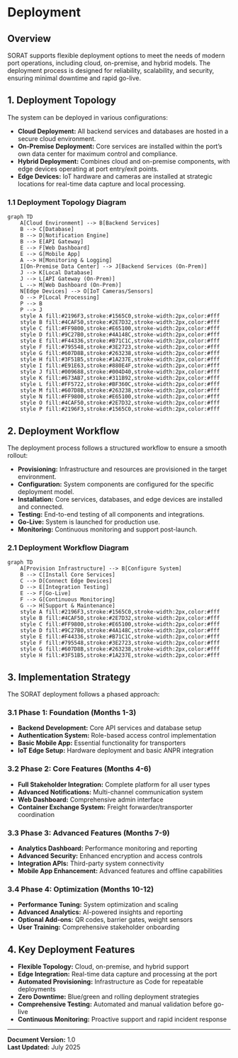 # Deployment

## Overview

SORAT supports flexible deployment options to meet the needs of modern port operations, including cloud, on-premise, and hybrid models. The deployment process is designed for reliability, scalability, and security, ensuring minimal downtime and rapid go-live.

## 1. Deployment Topology

The system can be deployed in various configurations:
- **Cloud Deployment:** All backend services and databases are hosted in a secure cloud environment.
- **On-Premise Deployment:** Core services are installed within the port’s own data center for maximum control and compliance.
- **Hybrid Deployment:** Combines cloud and on-premise components, with edge devices operating at port entry/exit points.
- **Edge Devices:** IoT hardware and cameras are installed at strategic locations for real-time data capture and local processing.

### 1.1 Deployment Topology Diagram

```mermaid
graph TD
    A[Cloud Environment] --> B[Backend Services]
    B --> C[Database]
    B --> D[Notification Engine]
    B --> E[API Gateway]
    E --> F[Web Dashboard]
    E --> G[Mobile App]
    A --> H[Monitoring & Logging]
    I[On-Premise Data Center] --> J[Backend Services (On-Prem)]
    J --> K[Local Database]
    J --> L[API Gateway (On-Prem)]
    L --> M[Web Dashboard (On-Prem)]
    N[Edge Devices] --> O[IoT Cameras/Sensors]
    O --> P[Local Processing]
    P --> B
    P --> J
    style A fill:#2196F3,stroke:#1565C0,stroke-width:2px,color:#fff
    style B fill:#4CAF50,stroke:#2E7D32,stroke-width:2px,color:#fff
    style C fill:#FF9800,stroke:#E65100,stroke-width:2px,color:#fff
    style D fill:#9C27B0,stroke:#4A148C,stroke-width:2px,color:#fff
    style E fill:#F44336,stroke:#B71C1C,stroke-width:2px,color:#fff
    style F fill:#795548,stroke:#3E2723,stroke-width:2px,color:#fff
    style G fill:#607D8B,stroke:#263238,stroke-width:2px,color:#fff
    style H fill:#3F51B5,stroke:#1A237E,stroke-width:2px,color:#fff
    style I fill:#E91E63,stroke:#880E4F,stroke-width:2px,color:#fff
    style J fill:#009688,stroke:#004D40,stroke-width:2px,color:#fff
    style K fill:#673AB7,stroke:#311B92,stroke-width:2px,color:#fff
    style L fill:#FF5722,stroke:#BF360C,stroke-width:2px,color:#fff
    style M fill:#607D8B,stroke:#263238,stroke-width:2px,color:#fff
    style N fill:#FF9800,stroke:#E65100,stroke-width:2px,color:#fff
    style O fill:#4CAF50,stroke:#2E7D32,stroke-width:2px,color:#fff
    style P fill:#2196F3,stroke:#1565C0,stroke-width:2px,color:#fff
```

## 2. Deployment Workflow

The deployment process follows a structured workflow to ensure a smooth rollout:
- **Provisioning:** Infrastructure and resources are provisioned in the target environment.
- **Configuration:** System components are configured for the specific deployment model.
- **Installation:** Core services, databases, and edge devices are installed and connected.
- **Testing:** End-to-end testing of all components and integrations.
- **Go-Live:** System is launched for production use.
- **Monitoring:** Continuous monitoring and support post-launch.

### 2.1 Deployment Workflow Diagram

```mermaid
graph TD
    A[Provision Infrastructure] --> B[Configure System]
    B --> C[Install Core Services]
    C --> D[Connect Edge Devices]
    D --> E[Integration Testing]
    E --> F[Go-Live]
    F --> G[Continuous Monitoring]
    G --> H[Support & Maintenance]
    style A fill:#2196F3,stroke:#1565C0,stroke-width:2px,color:#fff
    style B fill:#4CAF50,stroke:#2E7D32,stroke-width:2px,color:#fff
    style C fill:#FF9800,stroke:#E65100,stroke-width:2px,color:#fff
    style D fill:#9C27B0,stroke:#4A148C,stroke-width:2px,color:#fff
    style E fill:#F44336,stroke:#B71C1C,stroke-width:2px,color:#fff
    style F fill:#795548,stroke:#3E2723,stroke-width:2px,color:#fff
    style G fill:#607D8B,stroke:#263238,stroke-width:2px,color:#fff
    style H fill:#3F51B5,stroke:#1A237E,stroke-width:2px,color:#fff
```

## 3. Implementation Strategy

The SORAT deployment follows a phased approach:

### 3.1 Phase 1: Foundation (Months 1-3)
- **Backend Development:** Core API services and database setup
- **Authentication System:** Role-based access control implementation
- **Basic Mobile App:** Essential functionality for transporters
- **IoT Edge Setup:** Hardware deployment and basic ANPR integration

### 3.2 Phase 2: Core Features (Months 4-6)
- **Full Stakeholder Integration:** Complete platform for all user types
- **Advanced Notifications:** Multi-channel communication system
- **Web Dashboard:** Comprehensive admin interface
- **Container Exchange System:** Freight forwarder/transporter coordination

### 3.3 Phase 3: Advanced Features (Months 7-9)
- **Analytics Dashboard:** Performance monitoring and reporting
- **Advanced Security:** Enhanced encryption and access controls
- **Integration APIs:** Third-party system connectivity
- **Mobile App Enhancement:** Advanced features and offline capabilities

### 3.4 Phase 4: Optimization (Months 10-12)
- **Performance Tuning:** System optimization and scaling
- **Advanced Analytics:** AI-powered insights and reporting
- **Optional Add-ons:** QR codes, barrier gates, weight sensors
- **User Training:** Comprehensive stakeholder onboarding

## 4. Key Deployment Features

- **Flexible Topology:** Cloud, on-premise, and hybrid support
- **Edge Integration:** Real-time data capture and processing at the port
- **Automated Provisioning:** Infrastructure as Code for repeatable deployments
- **Zero Downtime:** Blue/green and rolling deployment strategies
- **Comprehensive Testing:** Automated and manual validation before go-live
- **Continuous Monitoring:** Proactive support and rapid incident response

---

**Document Version:** 1.0  
**Last Updated:** July 2025